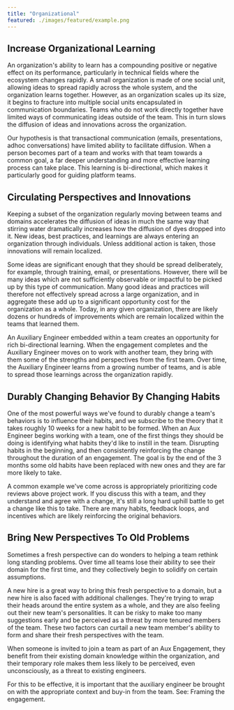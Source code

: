 ```yaml
---
title: "Organizational"
featured: ./images/featured/example.png
---
```


## Increase Organizational Learning

An organization's ability to learn has a compounding positive or negative effect on its performance, particularly in technical fields where the ecosystem changes rapidly. A small organization is made of one social unit, allowing ideas to spread rapidly across the whole system, and the organization learns together. However, as an organization scales up its size, it begins to fracture into multiple social units encapsulated in communication boundaries. Teams who do not work directly together have limited ways of communicating ideas outside of the team. This in turn slows the diffusion of ideas and innovations across the organization.

Our hypothesis is that transactional communication (emails, presentations, adhoc conversations) have limited ability to facilitate diffusion. When a person becomes part of a team and works with that team towards a common goal, a far deeper understanding and more effective learning process can take place. This learning is bi-directional, which makes it particularly good for guiding platform teams.

## Circulating Perspectives and Innovations

Keeping a subset of the organization regularly moving between teams and domains accelerates the diffusion of ideas in much the same way that stirring water dramatically increases how the diffusion of dyes dropped into it. New ideas, best practices, and learnings are always entering an organization through individuals. Unless additional action is taken, those innovations will remain localized.

Some ideas are significant enough that they should be spread deliberately, for example, through training, email, or presentations. However, there will be many ideas which are not sufficiently observable or impactful to be picked up by this type of communication. Many good ideas and practices will therefore not effectively spread across a large organization, and in aggregate these add up to a significant opportunity cost for the organization as a whole. Today, in any given organization, there are likely dozens or hundreds of improvements which are remain localized within the teams that learned them.

An Auxiliary Engineer embedded within a team creates an opportunity for rich bi-directional learning. When the engagement completes and the Auxiliary Engineer moves on to work with another team, they bring with them some of the strengths and perspectives from the first team. Over time, the Auxiliary Engineer learns from a growing number of teams, and is able to spread those learnings across the organization rapidly.

## Durably Changing Behavior By Changing Habits

One of the most powerful ways we've found to durably change a team's behaviors is to influence their habits, and we subscribe to the theory that it takes roughly 10 weeks for a new habit to be formed. When an Aux Engineer begins working with a team, one of the first things they should be doing is identifying what habits they'd like to instill in the team. Disrupting habits in the beginning, and then consistently reinforcing the change throughout the duration of an engagement. The goal is by the end of the 3 months some old habits have been replaced with new ones and they are far more likely to take.

A common example we've come across is appropriately prioritizing code reviews above project work. If you discuss this with a team, and they understand and agree with a change, it's still a long hard uphill battle to get a change like this to take. There are many habits, feedback loops, and incentives which are likely reinforcing the original behaviors.

## Bring New Perspectives To Old Problems

Sometimes a fresh perspective can do wonders to helping a team rethink long standing problems. Over time all teams lose their ability to see their domain for the first time, and they collectively begin to solidify on certain assumptions.

A new hire is a great way to bring this fresh perspective to a domain, but a new hire is also faced with additional challenges. They're trying to wrap their heads around the entire system as a whole, and they are also feeling out their new team's personalities. It can be risky to make too many suggestions early and be perceived as a threat by more tenured members of the team. These two factors can curtail a new team member's ability to form and share their fresh perspectives with the team.

When someone is invited to join a team as part of an Aux Engagement, they benefit from their existing domain knowledge within the organization, and their temporary role makes them less likely to be perceived, even unconsciously, as a threat to existing engineers.

For this to be effective, it is important that the auxiliary engineer be brought on with the appropriate context and buy-in from the team. See: Framing the engagement.
